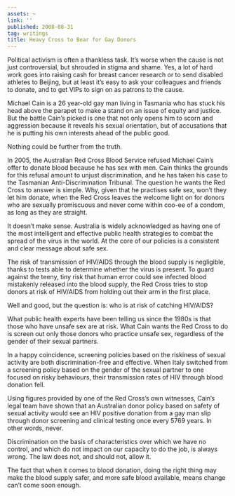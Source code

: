 ```yaml
---
assets: ~
link: ''
published: 2008-08-31
tag: writings
title: Heavy Cross to Bear for Gay Donors
---
```

Political activism is often a thankless task. It’s worse when the cause
is not just controversial, but shrouded in stigma and shame. Yes, a lot
of hard work goes into raising cash for breast cancer research or to
send disabled athletes to Beijing, but at least it’s easy to ask your
colleagues and friends to donate, and to get VIPs to sign on as patrons
to the cause.

Michael Cain is a 26 year-old gay man living in Tasmania who has stuck
his head above the parapet to make a stand on an issue of equity and
justice. But the battle Cain’s picked is one that not only opens him to
scorn and aggression because it reveals his sexual orientation, but of
accusations that he is putting his own interests ahead of the public
good.

Nothing could be further from the truth.

In 2005, the Australian Red Cross Blood Service refused Michael Cain’s
offer to donate blood because he has sex with men. Cain thinks the
grounds for this refusal amount to unjust discrimination, and he has
taken his case to the Tasmanian Anti-Discrimination Tribunal. The
question he wants the Red Cross to answer is simple. Why, given that he
practises safe sex, won’t they let him donate, when the Red Cross leaves
the welcome light on for donors who are sexually promiscuous and never
come within coo-ee of a condom, as long as they are straight.

It doesn’t make sense. Australia is widely acknowledged as having one of
the most intelligent and effective public health strategies to combat
the spread of the virus in the world. At the core of our policies is a
consistent and clear message about safe sex.

The risk of transmission of HIV/AIDS through the blood supply is
negligible, thanks to tests able to determine whether the virus is
present. To guard against the teeny, tiny risk that human error could
see infected blood mistakenly released into the blood supply, the Red
Cross tries to stop donors at risk of HIV/AIDS from holding out their
arm in the first place.

Well and good, but the question is: who is at risk of catching HIV/AIDS?

What public health experts have been telling us since the 1980s is that
those who have unsafe sex are at risk. What Cain wants the Red Cross to
do is screen out only those donors who practice unsafe sex, regardless
of the gender of their sexual partners.

In a happy coincidence, screening policies based on the riskiness of
sexual activity are both discrimination-free and effective. When Italy
switched from a screening policy based on the gender of the sexual
partner to one focused on risky behaviours, their transmission rates of
HIV through blood donation fell.

Using figures provided by one of the Red Cross’s own witnesses, Cain’s
legal team have shown that an Australian donor policy based on safety of
sexual activity would see an HIV positive donation from a gay man slip
through donor screening and clinical testing once every 5769 years. In
other words, never.

Discrimination on the basis of characteristics over which we have no
control, and which do not impact on our capacity to do the job, is
always wrong. The law does not, and should not, allow it.

The fact that when it comes to blood donation, doing the right thing may
make the blood supply safer, and more safe blood available, means change
can’t come soon enough.